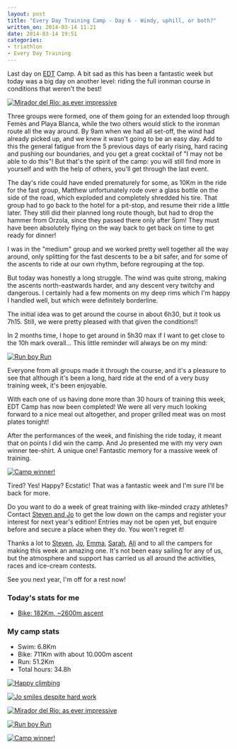 ```yaml
---
layout: post
title: "Every Day Training Camp - Day 6 - Windy, uphill, or both?"
written_on: 2014-03-14 11:21
date: 2014-03-14 19:51
categories:
- triathlon
- Every Day Training
---
```

Last day on <a href="http://www.everydaytraining.org.uk/" title="EDT Camp day six">EDT</a> Camp. A bit sad as this has been a fantastic week but today was a big day on another level: riding the full ironman course in conditions that weren't the best!

<p class="attachement"><a href="{{ "Mirador_del_Rio_as_ever_impressive.png" | image_path | cdn }}" title="Mirador del Rio: as ever impressive" rel="lightbox[014-03-14]"><img src="{{ "Mirador_del_Rio_as_ever_impressive_r500.png" | image_path | cdn }}" alt="Mirador del Rio: as ever impressive" /></a><p>

<!--more-->

Three groups were formed, one of them going for an extended loop through Femès and Playa Blanca, while the two others would stick to the ironman route all the way around. By 9am when we had all set-off, the wind had already picked up, and we knew it wasn't going to be an easy day.
Add to this the general fatigue from the 5 previous days of early rising, hard racing and pushing our boundaries, and you get a great cocktail of "I may not be able to do this"! But that's the spirit of the camp: you will still find more in yourself and with the help of others, you'll get through the last event.

The day's ride could have ended prematurely for some, as 10Km in the ride for the fast group, Matthew unfortunately rode over a glass bottle on the side of the road, which exploded and completely shredded his tire. That group had to go back to the hotel for a pit-stop, and resume their ride a little later. They still did their planned long route though, but had to drop the hammer from Orzola, since they passed there only after 5pm! They must have been absolutely flying on the way back to get back on time to get ready for dinner!

I was in the "medium" group and we worked pretty well together all the way around, only splitting for the fast descents to be a bit safer, and for some of the ascents to ride at our own rhythm, before regrouping at the top.

But today was honestly a long struggle. The wind was quite strong, making the ascents north-eastwards harder, and any descent very twitchy and dangerous. I certainly had a few moments on my deep rims which I'm happy I handled well, but which were definitely borderline.

The initial idea was to get around the course in about 6h30, but it took us 7h15. Still, we were pretty pleased with that given the conditions!!

In 2 months time, I hope to get around in 5h30 max if I want to get close to the 10h mark overall... This little reminder will always be on my mind:

<p class="attachement"><a href="{{ "run_boy_run.jpg" | image_path | cdn }}" title="Run boy Run" rel="lightbox[2014-03-14]"><img src="{{ "run_boy_run_r500.jpg" | image_path | cdn }}" alt="Run boy Run" /></a></p>

Everyone from all groups made it through the course, and it's a pleasure to see that although it's been a long, hard ride at the end of a very busy training week, it's been enjoyable.

With each one of us having done more than 30 hours of training this week, EDT Camp has now been completed! We were all very much looking forward to a nice meal out altogether, and proper grilled meat was on most plates tonight!

After the performances of the week, and finishing the ride today, it meant that on points I did win the camp. And Jo presented me with my very own winner tee-shirt. A unique one! Fantastic memory for a massive week of training.

<p class="attachement"><a href="{{ "camp_winner.jpg" | image_path | cdn }}" title="Camp winner!" rel="lightbox[2014-03-14]"><img src="{{ "camp_winner_r500.jpg" | image_path | cdn }}" alt="Camp winner!" /></a></p>

Tired? Yes! Happy? Ecstatic! That was a fantastic week and I'm sure I'll be back for more.

Do you want to do a week of great training with like-minded crazy athletes? Contact <a href="mailto:coaches@everydaytraining.org.uk" title="Contact Every Day Training">Steven and Jo</a> to get the low down on the camps and register your interest for next year's edition! Entries may not be open yet, but enquire before and secure a place when they do. You won't regret it!

Thanks a lot to [Steven](https://twitter.com/lord_lordy), [Jo](https://twitter.com/jo_carritt), [Emma](https://twitter.com/waterrat77), [Sarah](https://twitter.com/SportsMassageSB), [Ali](https://twitter.com/millsphysio) and to all the campers for making this week an amazing one. It's not been easy sailing for any of us, but the atmosphere and support has carried us all around the activities, races and ice-cream contests.

See you next year, I'm off for a rest now!

<h3>Today's stats for me</h3>

* [Bike: 182Km, ~2600m ascent](http://connect.garmin.com/activity/461866307)

<h3>My camp stats</h3>

* Swim: 6.8Km
* Bike: 711Km with about 10.000m ascent
* Run: 51.2Km
* Total hours: 34.8h

<div class="gallery">
    <dl class='gallery-item'>
        <dt class='gallery-icon attachement'>
            <a href="{{ "Happy_climbing.png" | image_path | cdn }}" title="Happy climbing" rel="lightbox[2014-03-14]"><img src="{{ "Happy_climbing_r300.png" | image_path | cdn }}" alt="Happy climbing" /></a>
        </dt>
    </dl>
    <dl class='gallery-item'>
        <dt class='gallery-icon attachement'>
            <a href="{{ "Jo_smiles_despite_hard_work.png" | image_path | cdn }}" title="Jo smiles despite hard work" rel="lightbox[2014-03-14]"><img src="{{ "Jo_smiles_despite_hard_work_r300.png" | image_path | cdn }}" alt="Jo smiles despite hard work" /></a>
        </dt>
    </dl>
    <dl class='gallery-item'>
        <dt class='gallery-icon attachement'>
            <a href="{{ "Mirador_del_Rio_as_ever_impressive.png" | image_path | cdn }}" title="Mirador del Rio: as ever impressive" rel="lightbox[2014-03-14]"><img src="{{ "Mirador_del_Rio_as_ever_impressive_r300.png" | image_path | cdn }}" alt="Mirador del Rio: as ever impressive" /></a>
        </dt>
    </dl>
    <dl class='gallery-item'>
        <dt class='gallery-icon attachement'>
            <a href="{{ "run_boy_run.jpg" | image_path | cdn }}" title="Run boy Run" rel="lightbox[2014-03-14]"><img src="{{ "run_boy_run_r500.jpg" | image_path | cdn }}" alt="Run boy Run" /></a>
        </dt>
    </dl>
    <dl class='gallery-item'>
        <dt class='gallery-icon attachement'>
            <a href="{{ "camp_winner.jpg" | image_path | cdn }}" title="Camp winner!" rel="lightbox[2014-03-14]"><img src="{{ "camp_winner_r500.jpg" | image_path | cdn }}" alt="Camp winner!" /></a>
        </dt>
    </dl>
</div>
